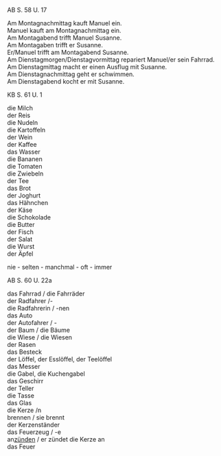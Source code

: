 AB S. 58 U. 17

Am Montagnachmittag kauft Manuel ein.  
Manuel kauft am Montagnachmittag ein.  
Am Montagabend trifft Manuel Susanne.  
Am Montagaben trifft er Susanne.  
Er/Manuel trifft am Montagabend Susanne.  
Am Dienstagmorgen/Dienstagvormittag repariert Manuel/er sein Fahrrad.  
Am Dienstagmittag macht er einen Ausflug mit Susanne.  
Am Dienstagnachmittag geht er schwimmen.  
Am Dienstagabend kocht er mit Susanne.  

KB S. 61 U. 1

die Milch  
der Reis  
die Nudeln  
die Kartoffeln  
der Wein  
der Kaffee  
das Wasser  
die Bananen  
die Tomaten  
die Zwiebeln  
der Tee  
das Brot  
der Joghurt  
das Hähnchen  
der Käse  
die Schokolade  
die Butter  
der Fisch  
der Salat  
die Wurst  
der Äpfel  

nie - selten - manchmal - oft - immer 

AB S. 60 U. 22a

das Fahrrad / die Fahrräder  
der Radfahrer /-  
die Radfahrerin / -nen  
das Auto  
der Autofahrer / -  
der Baum / die Bäume  
die Wiese / die Wiesen   
der Rasen  
das Besteck  
	der Löffel, der Esslöffel, der Teelöffel	  
	das Messer  
	die Gabel, die Kuchengabel  
das Geschirr  
	der Teller  
	die Tasse  
	das Glas  
die Kerze /n  
brennen / sie brennt  
der Kerzenständer  
das Feuerzeug / -e  
an<u>zünden</u> / er zündet die Kerze an   
das Feuer  

